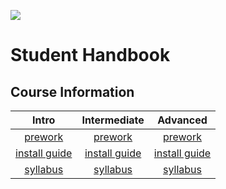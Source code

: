 ![](http://static1.squarespace.com/static/538f3fcde4b05c5fecc7a40e/t/538f48a4e4b00d94e8c253b3/1453396632576/?format=400w)
# Student Handbook
## Course Information
Intro | Intermediate | Advanced
:---: | :---: | :---:
[prework](intro/Prework.md) | [prework](intermediate/Prework.md) | [prework](advanced/Prework.md)
[install guide](intro/InstallGuide.md) | [install guide](intermediate/InstallGuide.md) | [install guide](advanced/InstallGuide.md)
[syllabus](advanced/Syllabus.md) | [syllabus](intermediate/Syllabus.md) | [syllabus](advanced/Syllabus.md)
